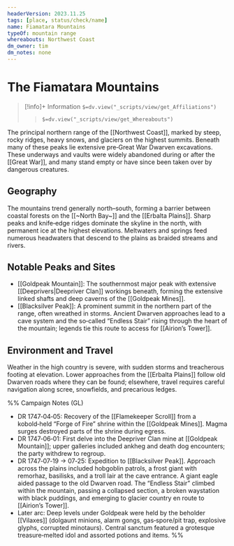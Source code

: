```yaml
---
headerVersion: 2023.11.25
tags: [place, status/check/name]
name: Fiamatara Mountains
typeOf: mountain range
whereabouts: Northwest Coast
dm_owner: tim
dm_notes: none
---
```

# The Fiamatara Mountains
>[!info]+ Information
> `$=dv.view("_scripts/view/get_Affiliations")`
>> `$=dv.view("_scripts/view/get_Whereabouts")`

The principal northern range of the [[Northwest Coast]], marked by steep, rocky ridges, heavy snows, and glaciers on the highest summits. Beneath many of these peaks lie extensive pre‑Great War Dwarven excavations. These underways and vaults were widely abandoned during or after the [[Great War]], and many stand empty or have since been taken over by dangerous creatures.

## Geography

The mountains trend generally north–south, forming a barrier between coastal forests on the [[~North Bay~]] and the [[Erbalta Plains]]. Sharp peaks and knife‑edge ridges dominate the skyline in the north, with permanent ice at the highest elevations. Meltwaters and springs feed numerous headwaters that descend to the plains as braided streams and rivers.

## Notable Peaks and Sites

- [[Goldpeak Mountain]]: The southernmost major peak with extensive [[Deeprivers|Deepriver Clan]] workings beneath, forming the extensive linked shafts and deep caverns of the [[Goldpeak Mines]].
- [[Blacksilver Peak]]: A prominent summit in the northern part of the range, often wreathed in storms. Ancient Dwarven approaches lead to a cave system and the so‑called “Endless Stair” rising through the heart of the mountain; legends tie this route to access for [[Airion’s Tower]].

## Environment and Travel

Weather in the high country is severe, with sudden storms and treacherous footing at elevation. Lower approaches from the [[Erbalta Plains]] follow old Dwarven roads where they can be found; elsewhere, travel requires careful navigation along scree, snowfields, and precarious ledges.

%%
Campaign Notes (GL)

- DR 1747‑04‑05: Recovery of the [[Flamekeeper Scroll]] from a kobold‑held “Forge of Fire” shrine within the [[Goldpeak Mines]]. Magma surges destroyed parts of the shrine during egress.
- DR 1747‑06‑01: First delve into the Deepriver Clan mine at [[Goldpeak Mountain]]; upper galleries included ankheg and death dog encounters; the party withdrew to regroup.
- DR 1747‑07‑19 → 07‑25: Expedition to [[Blacksilver Peak]]. Approach across the plains included hobgoblin patrols, a frost giant with remorhaz, basilisks, and a troll lair at the cave entrance. A giant eagle aided passage to the old Dwarven road. The “Endless Stair” climbed within the mountain, passing a collapsed section, a broken waystation with black puddings, and emerging to glacier country en route to [[Airion’s Tower]].
- Later arc: Deep levels under Goldpeak were held by the beholder [[Vilaxes]] (dolgaunt minions, alarm gongs, gas‑spore/pit trap, explosive glyphs, corrupted minotaurs). Central sanctum featured a grotesque treasure‑melted idol and assorted potions and items.
%%
